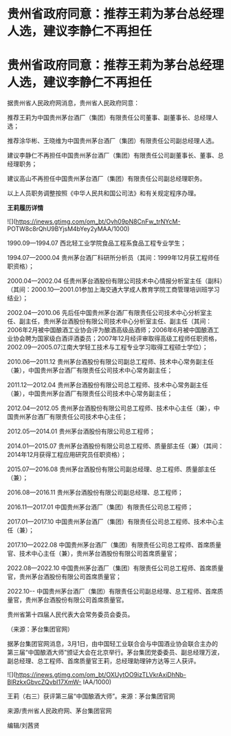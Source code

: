 # 贵州省政府同意：推荐王莉为茅台总经理人选，建议李静仁不再担任

# 贵州省政府同意：推荐王莉为茅台总经理人选，建议李静仁不再担任

据贵州省人民政府网消息，贵州省人民政府同意：

推荐王莉为中国贵州茅台酒厂（集团）有限责任公司董事、副董事长、总经理人选；

推荐涂华彬、王晓维为中国贵州茅台酒厂（集团）有限责任公司副总经理人选。

建议李静仁不再担任中国贵州茅台酒厂（集团）有限责任公司副董事长、董事、总经理职务；

建议高山不再担任中国贵州茅台酒厂（集团）有限责任公司副总经理职务。

以上人员职务调整按照《中华人民共和国公司法》和有关规定程序办理。

**王莉履历详情**

![](https://inews.gtimg.com/om_bt/Ovh09pN8CnFw_trNYcM-
POTW8c8rQhU9BYjsM4bYey2yMAA/1000)

1990.09—1994.07 西北轻工业学院食品工程系食品工程专业学生；

1994.07—2000.04 贵州茅台酒厂科研所分析员（其间：1999年12月获工程师任职资格）；

2000.04—2002.04
任贵州茅台酒股份有限公司技术中心情报分析室主任（副科）（其间：2000.10—2001.01参加上海交通大学成人教育学院工商管理培训班学习结业）；

2002.04—2010.06
先后任中国贵州茅台酒厂有限责任公司技术中心分析室主任、副主任，贵州茅台酒股份有限公司技术中心分析室主任、副主任（其间：2006年2月被中国酿酒工业协会评为酿酒高级品酒师；2006年6月被中国酿酒工业协会聘为国家级白酒评酒委员；2007年12月经评审取得高级工程师任职资格，2002.09—2005.07江南大学轻工技术与工程专业学习取得工程硕士学位）；

2010.06—2011.12 贵州茅台酒股份有限公司副总工程师、技术中心常务副主任（兼），中国贵州茅台酒厂有限责任公司技术中心常务副主任；

2011.12—2012.04 贵州茅台酒股份有限公司总工程师、技术中心常务副主任（兼），中国贵州茅台酒厂有限责任公司技术中心常务副主任；

2012.04—2012.05 贵州茅台酒股份有限公司总工程师、技术中心主任（兼），中国贵州茅台酒厂有限责任公司技术中心主任；

2012.05—2014.01 贵州茅台酒股份有限公司总工程师；

2014.01—2015.07 贵州茅台酒股份有限公司总工程师、质量部主任（兼）（其间：2014年12月获得工程应用研究员任职资格）；

2015.07—2016.08 贵州茅台酒股份有限公司副总经理、总工程师、质量部主任（兼）；

2016.08—2016.11 贵州茅台酒股份有限公司副总经理、总工程师；

2016.11—2017.01 中国贵州茅台酒厂（集团）有限责任公司总工程师；

2017.01—2017.10 中国贵州茅台酒厂（集团）有限责任公司总工程师、技术中心主任（兼）；

2017.10—2022.08 中国贵州茅台酒厂（集团）有限责任公司总工程师、首席质量官、技术中心主任（兼），贵州茅台酒股份有限公司首席质量官；

2022.08—2022.10 中国贵州茅台酒厂（集团）有限责任公司总工程师、首席质量官，贵州茅台酒股份有限公司首席质量官；

2022.10-- 中国贵州茅台酒厂（集团）有限责任公司副总经理、总工程师、首席质量官，贵州茅台酒股份有限公司首席质量官。

贵州省第十四届人民代表大会常务委员会委员。

（来源：茅台集团官网）

据茅台集团官网消息，3月1日，由中国轻工业联合会与中国酒业协会联合主办的第三届“中国酿酒大师”颁证大会在北京举行。茅台集团党委委员、副总经理万波，副总经理、总工程师、首席质量官王莉，总经理助理钟方达等三人获评。

![](https://inews.gtimg.com/om_bt/OXUytOO9izTLVkrAxiDhNb-BlRzkxGbvcZQvbI17XmW-
IAA/1000)

王莉（右三）获评第三届“中国酿酒大师”。来源：茅台集团官网

来源/贵州省人民政府网、茅台集团官网

编辑/刘茜贤

